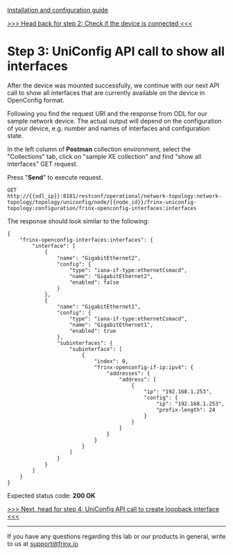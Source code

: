 [Installation and configuration guide](installation-instructions.html)

[>>> Head back for step 2: Check if the device is connected <<<](2.md) 

# Step 3: UniConfig API call to show all interfaces

After the device was mounted successfully, we continue with our next API call to show all interfaces that are currently available on the device in OpenConfig format.  

Following you find the request URI and the response from ODL for our sample network device. The actual output will depend on the configuration of your device, e.g. number and names of interfaces and configuration state.  

In the left column of **Postman** collection environment, select the "Collections" tab, click on "sample XE collection" and find "show all interfaces" GET request.

Press "**Send**" to execute request.

```
GET 
http://{{odl_ip}}:8181/restconf/operational/network-topology:network-topology/topology/uniconfig/node/{{node_id}}/frinx-uniconfig-topology:configuration/frinx-openconfig-interfaces:interfaces
```
The response should look similar to the following:

```
{
    "frinx-openconfig-interfaces:interfaces": {
        "interface": [
            {
                "name": "GigabitEthernet2",
                "config": {
                    "type": "iana-if-type:ethernetCsmacd",
                    "name": "GigabitEthernet2",
                    "enabled": false
                }
            },
            {
                "name": "GigabitEthernet1",
                "config": {
                    "type": "iana-if-type:ethernetCsmacd",
                    "name": "GigabitEthernet1",
                    "enabled": true
                },
                "subinterfaces": {
                    "subinterface": [
                        {
                            "index": 0,
                            "frinx-openconfig-if-ip:ipv4": {
                                "addresses": {
                                    "address": [
                                        {
                                            "ip": "192.168.1.253",
                                            "config": {
                                                "ip": "192.168.1.253",
                                                "prefix-length": 24
                                            }
                                        }
                                    ]
                                }
                            }
                        }
                    ]
                }
            }
        ]
    }
}
```
Expected status code: **200 OK**

[>>> Next, head for step 4: UniConfig API call to create loopback interface <<<](4.md)

---
If you have any questions regarding this lab or our products in general, write to us at [support@frinx.io](mailto:support@frinx.io)
